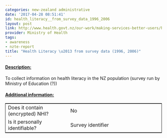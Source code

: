 ```yaml
---
categories: new-zealand administrative
date: '2017-04-28 08:51:41'
id: health_literacy__from_survey_data_1996_2006
layout: post
link: http://www.health.govt.nz/our-work/making-services-better-users/health-literacy
provider: Ministry of Health
tags:
- awareness
- nzte-report
title: "Health Literacy \u2013 from survey data (1996, 2006)"
---
```



 <h4> <u>Description:</u> </h4>
To collect information on health literacy in the NZ population (survey run by Ministry of Education (?))
 <h4> <u>Additional information:</u> </h4>
 <table style="border: 1px solid">
 <tr> <td width="40%"> Does it contain (encrypted) NHI? </td> <td>No</td> </tr>
 <tr> <td width="40%"> Is it personally identifiable? </td> <td>Survey identifier</td> </tr>
 </table>